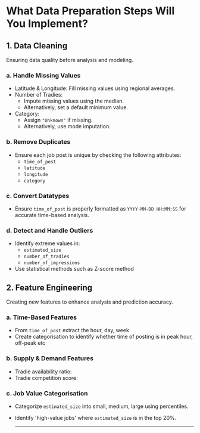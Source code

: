# What Data Preparation Steps Will You Implement?

## 1. Data Cleaning

Ensuring data quality before analysis and modeling.

### a. Handle Missing Values
- Latitude & Longitude: Fill missing values using regional averages.
- Number of Tradies:  
  - Impute missing values using the median.  
  - Alternatively, set a default minimum value.  
- Category:  
  - Assign `"Unknown"` if missing.  
  - Alternatively, use mode imputation.

### b. Remove Duplicates
- Ensure each job post is unique by checking the following attributes:
  - `time_of_post`
  - `latitude`
  - `longitude`
  - `category`

### c. Convert Datatypes
- Ensure `time_of_post` is properly formatted as `YYYY-MM-DD HH:MM:SS` for accurate time-based analysis.

### d. Detect and Handle Outliers
- Identify extreme values in:
  - `estimated_size`
  - `number_of_tradies`
  - `number_of_impressions`
- Use statistical methods such as Z-score method

## 2. Feature Engineering

Creating new features to enhance analysis and prediction accuracy.

### a. Time-Based Features
- From `time_of_post` extract the hour, day, week 
- Create categorisation to identify whether time of posting is in peak hour, off-peak etc

### b. Supply & Demand Features
- Tradie availability ratio:  
- Tradie competition score: 


### c. Job Value Categorisation
- Categorize `estimated_size` into small, medium, large using percentiles.
- Identify 'high-value jobs' where `estimated_size` is in the top 20%.

  ---

